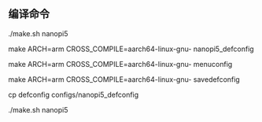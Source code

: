 ## 编译命令

./make.sh nanopi5

make ARCH=arm CROSS_COMPILE=aarch64-linux-gnu- nanopi5_defconfig

make ARCH=arm CROSS_COMPILE=aarch64-linux-gnu- menuconfig

make ARCH=arm CROSS_COMPILE=aarch64-linux-gnu- savedefconfig

cp defconfig configs/nanopi5_defconfig

./make.sh nanopi5
